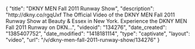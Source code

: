 {
    "title": "DKNY MEN Fall 2011 Runway Show",
    "description": "http:\/\/dkny.co\/rgqUxf The Official Video of the DKNY MEN Fall 2011 Runway Show at Beauty & Essex in New York. Experience the DKNY MEN Fall 2011 Runway on DKN...",
    "videoid": "134276",
    "date_created": "1385407752",
    "date_modified": "1418181114",
    "type": "captivate",
    "layout": "video",
    "url": "\/v\/dkny-men-fall-2011-runway-show\/134276"
}
